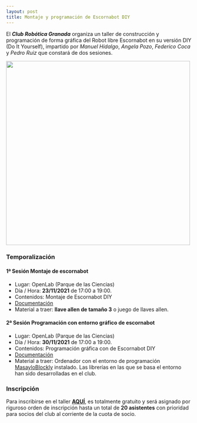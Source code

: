 ```yaml
---
layout: post
title: Montaje y programación de Escornabot DIY
---
```


El ***Club Robótica Granada*** organiza un taller de construcción y programación de forma gráfica del Robot libre Escornabot en su versión DIY (Do It Yourself), impartido por *Manuel Hidalgo*, *Angela Pozo*, *Federico Coca* y *Pedro Ruiz* que constará de dos sesiones.

<img src="http://clubroboticagranada.github.io/images/escornabot_diy.jpg" width="500" />

### Temporalización ###
#### 1ª Sesión Montaje de escornabot ####
* Lugar: OpenLab (Parque de las Ciencias)
* Día / Hora: **23/11/2021** de 17:00 a 19:00.
* Contenidos: Montaje de Escornabot DIY
* [Documentación](https://github.com/pedroruizf/taller_escornabot)
* Material a traer: **llave allen de tamaño 3** o juego de llaves allen.

#### 2ª Sesión Programación con entorno gráfico de escornabot ####
* Lugar: OpenLab (Parque de las Ciencias)
* Día / Hora: **30/11/2021** de 17:00 a 19:00.
* Contenidos: Programación gráfica con de Escornabot DIY
* [Documentación](https://0yleuksmjpt1xz8uqekjjw-on.drv.tw/programar_escornabot/)
* Material a traer: Ordenador con el entorno de programación [MasayloBlockly](https://github.com/agomezgar/masayloBlockly/releases/tag/v1.1.7) instalado. Las librerías en las que se basa el entorno han sido desarrolladas en el club.

### Inscripción

Para inscribirse en el taller [**AQUÍ**](https://forms.gle/aPPpBiL9Pz1aSgnE7), es totalmente gratuito y será asignado por riguroso orden de inscripción hasta un total de **20 asistentes** con prioridad para socios del club al corriente de la cuota de socio.
